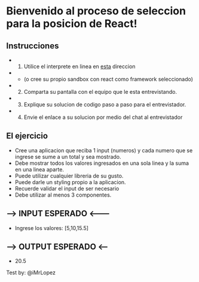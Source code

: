 # Bienvenido al proceso de seleccion para la posicion de React!

## Instrucciones
- 1. Utilice el interprete en linea en [esta](https://codesandbox.io/s/cranky-night-11x2r) direccion
- - (o cree su propio sandbox con react como framework seleccionado)
- 2. Comparta su pantalla con el equipo que le esta entrevistando.
- 3. Explique su solucion de codigo paso a paso para el entrevistador.
- 4. Envie el enlace a su solucion por medio del chat al entrevistador

## El ejercicio

- Cree una aplicacion que reciba 1 input (numeros) y cada numero que se ingrese se sume a un total y sea mostrado.
- Debe mostrar todos los valores ingresados en una sola linea y la suma en una linea aparte.
- Puede utilizar cualquier libreria de su gusto.
- Puede darle un styling propio a la aplicacion.
- Recuerde validar el input de ser necesario
- Debe utilizar al menos 3 componentes.

## --> INPUT ESPERADO <---

- Ingrese los valores: [5,10,15.5]

## --> OUTPUT ESPERADO <--

- 20.5



Test by: @iMrLopez
